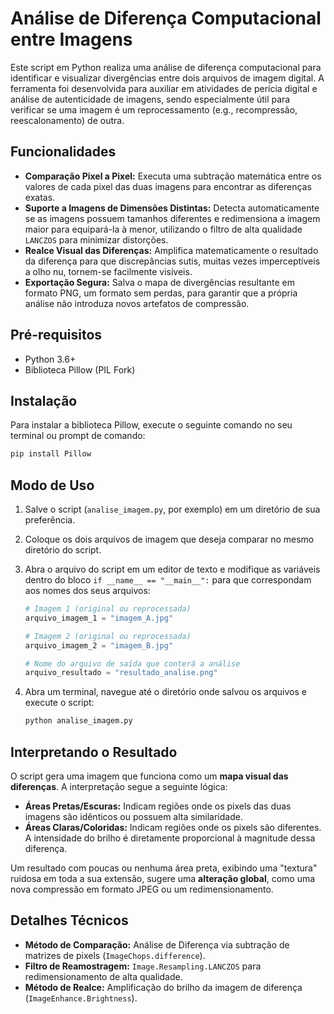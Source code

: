 # Análise de Diferença Computacional entre Imagens

Este script em Python realiza uma análise de diferença computacional para identificar e visualizar divergências entre dois arquivos de imagem digital. A ferramenta foi desenvolvida para auxiliar em atividades de perícia digital e análise de autenticidade de imagens, sendo especialmente útil para verificar se uma imagem é um reprocessamento (e.g., recompressão, reescalonamento) de outra.

## Funcionalidades

  - **Comparação Pixel a Pixel:** Executa uma subtração matemática entre os valores de cada pixel das duas imagens para encontrar as diferenças exatas.
  - **Suporte a Imagens de Dimensões Distintas:** Detecta automaticamente se as imagens possuem tamanhos diferentes e redimensiona a imagem maior para equipará-la à menor, utilizando o filtro de alta qualidade `LANCZOS` para minimizar distorções.
  - **Realce Visual das Diferenças:** Amplifica matematicamente o resultado da diferença para que discrepâncias sutis, muitas vezes imperceptíveis a olho nu, tornem-se facilmente visíveis.
  - **Exportação Segura:** Salva o mapa de divergências resultante em formato PNG, um formato sem perdas, para garantir que a própria análise não introduza novos artefatos de compressão.

## Pré-requisitos

  - Python 3.6+
  - Biblioteca Pillow (PIL Fork)

## Instalação

Para instalar a biblioteca Pillow, execute o seguinte comando no seu terminal ou prompt de comando:

```bash
pip install Pillow
```

## Modo de Uso

1.  Salve o script (`analise_imagem.py`, por exemplo) em um diretório de sua preferência.

2.  Coloque os dois arquivos de imagem que deseja comparar no mesmo diretório do script.

3.  Abra o arquivo do script em um editor de texto e modifique as variáveis dentro do bloco `if __name__ == "__main__":` para que correspondam aos nomes dos seus arquivos:

    ```python
    # Imagem 1 (original ou reprocessada)
    arquivo_imagem_1 = "imagem_A.jpg" 

    # Imagem 2 (original ou reprocessada)
    arquivo_imagem_2 = "imagem_B.jpg" 

    # Nome do arquivo de saída que conterá a análise
    arquivo_resultado = "resultado_analise.png"
    ```

4.  Abra um terminal, navegue até o diretório onde salvou os arquivos e execute o script:

    ```bash
    python analise_imagem.py
    ```

## Interpretando o Resultado

O script gera uma imagem que funciona como um **mapa visual das diferenças**. A interpretação segue a seguinte lógica:

  - **Áreas Pretas/Escuras:** Indicam regiões onde os pixels das duas imagens são idênticos ou possuem alta similaridade.
  - **Áreas Claras/Coloridas:** Indicam regiões onde os pixels são diferentes. A intensidade do brilho é diretamente proporcional à magnitude dessa diferença.

Um resultado com poucas ou nenhuma área preta, exibindo uma "textura" ruidosa em toda a sua extensão, sugere uma **alteração global**, como uma nova compressão em formato JPEG ou um redimensionamento.

## Detalhes Técnicos

  - **Método de Comparação:** Análise de Diferença via subtração de matrizes de pixels (`ImageChops.difference`).
  - **Filtro de Reamostragem:** `Image.Resampling.LANCZOS` para redimensionamento de alta qualidade.
  - **Método de Realce:** Amplificação do brilho da imagem de diferença (`ImageEnhance.Brightness`).
